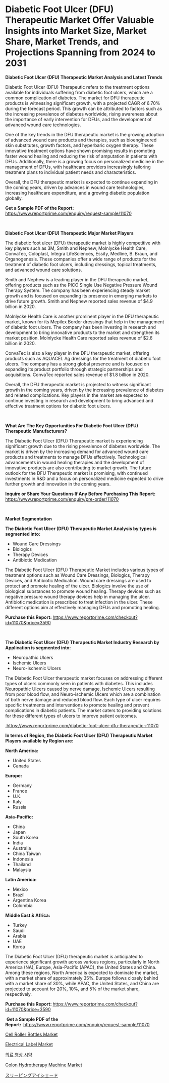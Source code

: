 <p><h1>Diabetic Foot Ulcer (DFU) Therapeutic Market Offer Valuable Insights into Market Size, Market Share, Market Trends, and Projections Spanning from 2024 to 2031</h1></p><p><strong>Diabetic Foot Ulcer (DFU) Therapeutic Market Analysis and Latest Trends</strong></p>
<p><p>Diabetic Foot Ulcer (DFU) Therapeutic refers to the treatment options available for individuals suffering from diabetic foot ulcers, which are a common complication of diabetes. The market for DFU therapeutic products is witnessing significant growth, with a projected CAGR of 6.70% during the forecast period. This growth can be attributed to factors such as the increasing prevalence of diabetes worldwide, rising awareness about the importance of early intervention for DFUs, and the development of advanced wound care technologies.</p><p>One of the key trends in the DFU therapeutic market is the growing adoption of advanced wound care products and therapies, such as bioengineered skin substitutes, growth factors, and hyperbaric oxygen therapy. These innovative treatment options have shown promising results in promoting faster wound healing and reducing the risk of amputation in patients with DFUs. Additionally, there is a growing focus on personalized medicine in the management of DFUs, with healthcare providers increasingly tailoring treatment plans to individual patient needs and characteristics.</p><p>Overall, the DFU therapeutic market is expected to continue expanding in the coming years, driven by advances in wound care technologies, increasing healthcare expenditure, and a growing diabetic population globally.</p></p>
<p><strong>Get a Sample PDF of the Report:&nbsp;</strong> <a href="https://www.reportprime.com/enquiry/request-sample/11070">https://www.reportprime.com/enquiry/request-sample/11070</a></p>
<p>&nbsp;</p>
<p><strong>Diabetic Foot Ulcer (DFU) Therapeutic Major Market Players</strong></p>
<p><p>The diabetic foot ulcer (DFU) therapeutic market is highly competitive with key players such as 3M, Smith and Nephew, Molnlycke Health Care, ConvaTec, Coloplast, Integra LifeSciences, Essity, Medline, B. Braun, and Organogenesis. These companies offer a wide range of products for the treatment of diabetic foot ulcers, including dressings, topical treatments, and advanced wound care solutions.</p><p>Smith and Nephew is a leading player in the DFU therapeutic market, offering products such as the PICO Single Use Negative Pressure Wound Therapy System. The company has been experiencing steady market growth and is focused on expanding its presence in emerging markets to drive future growth. Smith and Nephew reported sales revenue of $4.9 billion in 2020.</p><p>Molnlycke Health Care is another prominent player in the DFU therapeutic market, known for its Mepilex Border dressings that help in the management of diabetic foot ulcers. The company has been investing in research and development to bring innovative products to the market and strengthen its market position. Molnlycke Health Care reported sales revenue of $2.6 billion in 2020.</p><p>ConvaTec is also a key player in the DFU therapeutic market, offering products such as AQUACEL Ag dressings for the treatment of diabetic foot ulcers. The company has a strong global presence and is focused on expanding its product portfolio through strategic partnerships and acquisitions. ConvaTec reported sales revenue of $1.8 billion in 2020.</p><p>Overall, the DFU therapeutic market is projected to witness significant growth in the coming years, driven by the increasing prevalence of diabetes and related complications. Key players in the market are expected to continue investing in research and development to bring advanced and effective treatment options for diabetic foot ulcers.</p></p>
<p>&nbsp;</p>
<p><strong>What Are The Key Opportunities For Diabetic Foot Ulcer (DFU) Therapeutic Manufacturers?</strong></p>
<p><p>The Diabetic Foot Ulcer (DFU) Therapeutic market is experiencing significant growth due to the rising prevalence of diabetes worldwide. The market is driven by the increasing demand for advanced wound care products and treatments to manage DFUs effectively. Technological advancements in wound healing therapies and the development of innovative products are also contributing to market growth. The future outlook for the DFU Therapeutic market is promising, with continued investments in R&D and a focus on personalized medicine expected to drive further growth and innovation in the coming years.</p></p>
<p><strong>Inquire or Share Your Questions If Any Before Purchasing This Report:</strong> <a href="https://www.reportprime.com/enquiry/pre-order/11070">https://www.reportprime.com/enquiry/pre-order/11070</a></p>
<p>&nbsp;</p>
<p><strong>Market Segmentation</strong></p>
<p><strong>The Diabetic Foot Ulcer (DFU) Therapeutic Market Analysis by types is segmented into:</strong></p>
<p><ul><li>Wound Care Dressings</li><li>Biologics</li><li>Therapy Devices</li><li>Antibiotic Medication</li></ul></p>
<p><p>The Diabetic Foot Ulcer (DFU) Therapeutic Market includes various types of treatment options such as Wound Care Dressings, Biologics, Therapy Devices, and Antibiotic Medication. Wound care dressings are used to protect and promote healing of the ulcer. Biologics involve the use of biological substances to promote wound healing. Therapy devices such as negative pressure wound therapy devices help in managing the ulcer. Antibiotic medication is prescribed to treat infection in the ulcer. These different options aim at effectively managing DFUs and promoting healing.</p></p>
<p><strong>Purchase this Report:&nbsp;</strong><a href="https://www.reportprime.com/checkout?id=11070&price=3590">https://www.reportprime.com/checkout?id=11070&price=3590</a></p>
<p>&nbsp;</p>
<p><strong>The Diabetic Foot Ulcer (DFU) Therapeutic Market Industry Research by Application is segmented into:</strong></p>
<p><ul><li>Neuropathic Ulcers</li><li>Ischemic Ulcers</li><li>Neuro-ischemic Ulcers</li></ul></p>
<p><p>The Diabetic Foot Ulcer therapeutic market focuses on addressing different types of ulcers commonly seen in patients with diabetes. This includes Neuropathic Ulcers caused by nerve damage, Ischemic Ulcers resulting from poor blood flow, and Neuro-ischemic Ulcers which are a combination of both nerve damage and reduced blood flow. Each type of ulcer requires specific treatments and interventions to promote healing and prevent complications in diabetic patients. The market caters to providing solutions for these different types of ulcers to improve patient outcomes.</p></p>
<p><a href="https://www.reportprime.com/diabetic-foot-ulcer-dfu-therapeutic-r11070">&nbsp;https://www.reportprime.com/diabetic-foot-ulcer-dfu-therapeutic-r11070</a></p>
<p><strong>In terms of Region, the Diabetic Foot Ulcer (DFU) Therapeutic Market Players available by Region are:</strong></p>
<p>
    <p> <strong> North America: </strong>
        <ul>
            <li>United States</li>
            <li>Canada</li>
        </ul>
        </p> 
    <p> <strong> Europe: </strong>
        <ul>
            <li>Germany</li>
            <li>France</li>
            <li>U.K.</li>
            <li>Italy</li>
            <li>Russia</li>
        </ul>
        </p> 
    <p> <strong> Asia-Pacific: </strong>
        <ul>
            <li>China</li>
            <li>Japan</li>
            <li>South Korea</li>
            <li>India</li>
            <li>Australia</li>
            <li>China Taiwan</li>
            <li>Indonesia</li>
            <li>Thailand</li>
            <li>Malaysia</li>
        </ul>
        </p> 
    <p> <strong> Latin America: </strong>
        <ul>
            <li>Mexico</li>
            <li>Brazil</li>
            <li>Argentina Korea</li>
            <li>Colombia</li>
        </ul>
        </p> 
    <p> <strong> Middle East & Africa: </strong>
        <ul>
            <li>Turkey</li>
            <li>Saudi</li>
            <li>Arabia</li>
            <li>UAE</li>
            <li>Korea</li>
        </ul>
    </p>
    </p>
<p><p>The Diabetic Foot Ulcer (DFU) therapeutic market is anticipated to experience significant growth across various regions, particularly in North America (NA), Europe, Asia-Pacific (APAC), the United States and China. Among these regions, North America is expected to dominate the market, with a market share of approximately 35%. Europe follows closely behind with a market share of 30%, while APAC, the United States, and China are projected to account for 20%, 10%, and 5% of the market share, respectively.</p></p>
<p><strong>Purchase this Report: </strong><a href="https://www.reportprime.com/checkout?id=11070&price=3590">https://www.reportprime.com/checkout?id=11070&price=3590</a></p>
<p>&nbsp;<strong>Get a Sample PDF of the Report:&nbsp;&nbsp;</strong><a href="https://www.reportprime.com/enquiry/request-sample/11070">https://www.reportprime.com/enquiry/request-sample/11070</a></p>
<p><strong></strong></p>
<p><p><a href="https://github.com/jhcraigie/Market-Research-Report-List-2/blob/main/cell-roller-bottles-market.md">Cell Roller Bottles Market</a></p><p><a href="https://issuu.com/reportprime-2/docs/electrical-label-market-size-2030.pptx">Electrical Label Market</a></p><p><a href="https://github.com/Elenrrera7685/Market-Research-Report-List-1/blob/main/284946222335.md">의료 영상 시약</a></p><p><a href="https://github.com/sonuprakash1/Market-Research-Report-List-2/blob/main/colon-hydrotherapy-machine-market.md">Colon Hydrotherapy Machine Market</a></p><p><a href="https://github.com/adcxff01450218/Market-Research-Report-List-1/blob/main/168476424360.md">スリーピングアイシェード</a></p></p>